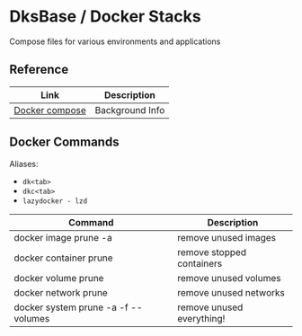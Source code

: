 # DksBase / Docker Stacks 

Compose files for various environments and applications

## Reference 

| Link                      | Description     |
|---------------------------|-----------------|
| [Docker compose][compose] | Background Info |

[compose]: https://docs.docker.com/compose/

## Docker Commands

Aliases: 
- `dk<tab>`
- `dkc<tab>`
- `lazydocker - lzd`

| Command                             | Description               |
|-------------------------------------|---------------------------|
| docker image prune -a               | remove unused images      |
| docker container prune              | remove stopped containers |
| docker volume prune                 | remove unused volumes     |
| docker network prune                | remove unused networks    |
| docker system prune -a -f --volumes | remove unused everything! |

